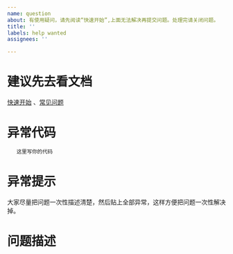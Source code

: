 ```yaml
---
name: question
about: 有使用疑问，请先阅读“快速开始”,上面无法解决再提交问题。处理完请关闭问题。
title: ''
labels: help wanted
assignees: ''

---
```


# 建议先去看文档
[快速开始](https://easyexcel.opensource.alibaba.com/docs/current/) 、[常见问题](https://easyexcel.opensource.alibaba.com/qa/)
# 异常代码
```java
   这里写你的代码
```
# 异常提示
大家尽量把问题一次性描述清楚，然后贴上全部异常，这样方便把问题一次性解决掉。
# 问题描述
